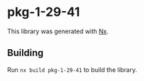 # pkg-1-29-41

This library was generated with [Nx](https://nx.dev).

## Building

Run `nx build pkg-1-29-41` to build the library.

